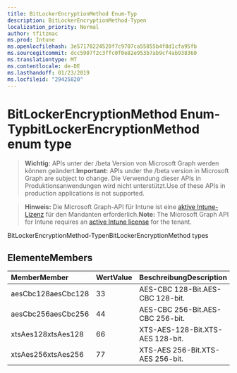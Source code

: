 ```yaml
---
title: BitLockerEncryptionMethod Enum-Typ
description: BitLockerEncryptionMethod-Typen
localization_priority: Normal
author: tfitzmac
ms.prod: Intune
ms.openlocfilehash: 3e57170224520f7c9707ca55855b4f8d1cfa95fb
ms.sourcegitcommit: dcc5907f2c3ffc0f0e82e953b7ab9cf4ab938360
ms.translationtype: MT
ms.contentlocale: de-DE
ms.lasthandoff: 01/23/2019
ms.locfileid: "29425820"
---
```

# <a name="bitlockerencryptionmethod-enum-type"></a><span data-ttu-id="53e40-103">BitLockerEncryptionMethod Enum-Typ</span><span class="sxs-lookup"><span data-stu-id="53e40-103">bitLockerEncryptionMethod enum type</span></span>

> <span data-ttu-id="53e40-104">**Wichtig:** APIs unter der /beta Version von Microsoft Graph werden können geändert.</span><span class="sxs-lookup"><span data-stu-id="53e40-104">**Important:** APIs under the /beta version in Microsoft Graph are subject to change.</span></span> <span data-ttu-id="53e40-105">Die Verwendung dieser APIs in Produktionsanwendungen wird nicht unterstützt.</span><span class="sxs-lookup"><span data-stu-id="53e40-105">Use of these APIs in production applications is not supported.</span></span>

> <span data-ttu-id="53e40-106">**Hinweis:** Die Microsoft Graph-API für Intune ist eine [aktive Intune-Lizenz](https://go.microsoft.com/fwlink/?linkid=839381) für den Mandanten erforderlich.</span><span class="sxs-lookup"><span data-stu-id="53e40-106">**Note:** The Microsoft Graph API for Intune requires an [active Intune license](https://go.microsoft.com/fwlink/?linkid=839381) for the tenant.</span></span>

<span data-ttu-id="53e40-107">BitLockerEncryptionMethod-Typen</span><span class="sxs-lookup"><span data-stu-id="53e40-107">BitLockerEncryptionMethod types</span></span>

## <a name="members"></a><span data-ttu-id="53e40-108">Elemente</span><span class="sxs-lookup"><span data-stu-id="53e40-108">Members</span></span>
|<span data-ttu-id="53e40-109">Member</span><span class="sxs-lookup"><span data-stu-id="53e40-109">Member</span></span>|<span data-ttu-id="53e40-110">Wert</span><span class="sxs-lookup"><span data-stu-id="53e40-110">Value</span></span>|<span data-ttu-id="53e40-111">Beschreibung</span><span class="sxs-lookup"><span data-stu-id="53e40-111">Description</span></span>|
|:---|:---|:---|
|<span data-ttu-id="53e40-112">aesCbc128</span><span class="sxs-lookup"><span data-stu-id="53e40-112">aesCbc128</span></span>|<span data-ttu-id="53e40-113">3</span><span class="sxs-lookup"><span data-stu-id="53e40-113">3</span></span>|<span data-ttu-id="53e40-114">AES-CBC 128-Bit.</span><span class="sxs-lookup"><span data-stu-id="53e40-114">AES-CBC 128-bit.</span></span>|
|<span data-ttu-id="53e40-115">aesCbc256</span><span class="sxs-lookup"><span data-stu-id="53e40-115">aesCbc256</span></span>|<span data-ttu-id="53e40-116">4</span><span class="sxs-lookup"><span data-stu-id="53e40-116">4</span></span>|<span data-ttu-id="53e40-117">AES-CBC 256-Bit.</span><span class="sxs-lookup"><span data-stu-id="53e40-117">AES-CBC 256-bit.</span></span>|
|<span data-ttu-id="53e40-118">xtsAes128</span><span class="sxs-lookup"><span data-stu-id="53e40-118">xtsAes128</span></span>|<span data-ttu-id="53e40-119">6</span><span class="sxs-lookup"><span data-stu-id="53e40-119">6</span></span>|<span data-ttu-id="53e40-120">XTS-AES-128-Bit.</span><span class="sxs-lookup"><span data-stu-id="53e40-120">XTS-AES 128-bit.</span></span>|
|<span data-ttu-id="53e40-121">xtsAes256</span><span class="sxs-lookup"><span data-stu-id="53e40-121">xtsAes256</span></span>|<span data-ttu-id="53e40-122">7</span><span class="sxs-lookup"><span data-stu-id="53e40-122">7</span></span>|<span data-ttu-id="53e40-123">XTS-AES 256-Bit.</span><span class="sxs-lookup"><span data-stu-id="53e40-123">XTS-AES 256-bit.</span></span>|




